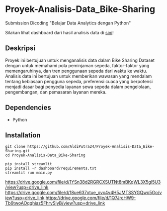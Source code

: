 # Proyek-Analisis-Data_Bike-Sharing
Submission Dicoding "Belajar Data Analytics dengan Python"

Silakan lihat dashboard dari hasil analisis data di [sini](https://aldiputra.streamlit.app/)!

## Deskripsi

Proyek ini bertujuan untuk menganalisis data dalam Bike Sharing Dataset dengan untuk memahami pola peminjaman sepeda, faktor-faktor yang memengaruhinya, dan tren penggunaan sepeda dari waktu ke waktu. Analisis data ini bertujuan untuk memberikan wawasan yang mendalam tentang kebiasaan pengguna sepeda, preferensi cuaca yang berpotensi menjadi dasar bagi penyedia layanan sewa sepeda dalam pengelolaan, pengembangan, dan pemasaran layanan mereka.

## Dependencies

- Python


## Installation
   ```shell
   git clone https://github.com/AldiPutra24/Proyek-Analisis-Data_Bike-Sharing.git
   cd Proyek-Analisis-Data_Bike-Sharing
   ```
   ```shell
   pip install streamlit
   pip install -r dashboard/requirements.txt
   streamlit run main.py
   ```


https://drive.google.com/file/d/1YSn38d2RGRCXSUTNt8mBKqWL3X5gl5U3/view?usp=drive_link
https://drive.google.com/file/d/18ue637xtue_ovx4v4H5JMTSSYGQwo5Go/view?usp=drive_link
https://drive.google.com/file/d/1Q7JrcHW9-Tb6twoAOqqhiaz5FhrvSlyB/view?usp=drive_link
